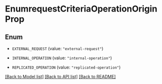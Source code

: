 # EnumrequestCriteriaOperationOriginProp

## Enum


* `EXTERNAL_REQUEST` (value: `"external-request"`)

* `INTERNAL_OPERATION` (value: `"internal-operation"`)

* `REPLICATED_OPERATION` (value: `"replicated-operation"`)


[[Back to Model list]](../README.md#documentation-for-models) [[Back to API list]](../README.md#documentation-for-api-endpoints) [[Back to README]](../README.md)


